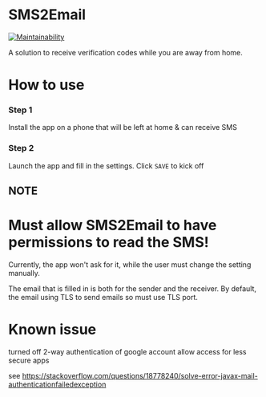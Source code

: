 # SMS2Email

[![Maintainability](https://api.codeclimate.com/v1/badges/0c6ca6b560eb9cf223f1/maintainability)](https://codeclimate.com/github/AD1024/SMS2Email/maintainability)

A solution to receive verification codes while you are away from home.

# How to use
### Step 1
Install the app on a phone that will be left at home & can receive SMS


### Step 2
Launch the app and fill in the settings.
Click `SAVE` to kick off

## NOTE

# Must allow SMS2Email to have permissions to read the SMS!
Currently, the app won't ask for it, while the user must change the setting manually.

The email that is filled in is both for the sender and the receiver.
By default, the email using TLS to send emails so must use TLS port.

# Known issue

turned off 2-way authentication of google account
allow access for less secure apps

see https://stackoverflow.com/questions/18778240/solve-error-javax-mail-authenticationfailedexception

